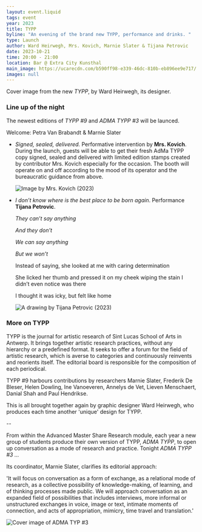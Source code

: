 ```yaml
---
layout: event.liquid
tags: event
year: 2023
title: TYPP
byline: "An evening of the brand new TYPP, performance and drinks. "
type: Launch
author: Ward Heirwegh, Mrs. Kovich, Marnie Slater & Tijana Petrovic
date: 2023-10-21
time: 20:00 - 21:00
location: Bar @ Extra City Kunsthal
main_image: https://ucarecdn.com/b590ff98-e339-46dc-810b-eb896ee9e717/
images: null
---
```

Cover image from the new *TYPP*, by Ward Heirwegh, its designer.

### Line up of the night

The newest editions of *TYPP #9* and *ADMA TYPP #3* will be launced. 

Welcome: Petra Van Brabandt & Marnie Slater 

* *Signed, sealed, delivered.* Performative intervention by **Mrs. Kovich**. During the launch, guests will be able to get their fresh AdMa TYPP copy signed, sealed and delivered with limited edition stamps created by contributor Mrs. Kovich especially for the occasion. The booth will operate on and off according to the mood of its operator and the bureaucratic guidance from above. 

  ![](https://ucarecdn.com/0b072257-aa46-4ae6-b02f-bf4e63732638/ "Image by Mrs. Kovich (2023)")
* *I don’t know where is the best place to be born again*. Performance **Tijana Petrovic**. 

  *They can’t say anything* 

  *And they don’t*

  *We can say anything*

  *But we won’t* 

  Instead of saying, she looked at me with caring determination

  She licked her thumb and pressed it on my cheek wiping the stain I didn’t even notice was there

  I thought it was icky, but felt like home

  ![](https://ucarecdn.com/bd3fbe29-05bd-465b-9489-c53445439b67/ "A drawing by Tijana Petrovic (2023)")

### More on TYPP

TYPP is the journal for artistic research of Sint Lucas School of Arts in Antwerp. It brings together artistic research practices, without any hierarchy or a predefined format. It seeks to offer a forum for the field of artistic research, which is averse to categories and continuously reinvents and reorients itself. The editorial board is responsible for the composition of each periodical.

TYPP #9 harbours contributions by researchers Marnie Slater, Frederik De Bleser, Helen Dowling, Ine Vanoeveren, Annelys de Vet, Lieven Menschaert, Danial Shah and Paul Hendrikse. 

This is all brought together again by graphic designer Ward Heirwegh, who produces each time another 'unique' design for TYPP. 

\--

From within the Advanced Master Share Research module, each year a new group of students produce their own version of TYPP, *ADMA TYPP*, to open up conversation as a mode of research and practice. Tonight *ADMA TYPP #3 ...* 

Its coordinator, Marnie Slater, clarifies its editorial approach: 

'It will focus on conversation as a form of exchange, as a relational mode of research, as a collective possibility of knowledge-making, of learning, and of thinking processes made public. We will approach conversation as an expanded field of possibilities that includes interviews, more informal or unstructured exchanges in voice, image or text, intimate moments of connection, and acts of appropriation, mimicry, time travel and translation.'

![](https://ucarecdn.com/bf679ce8-1889-4727-885a-64820e81e1de/ "Cover image of ADMA TYP #3")

![]()